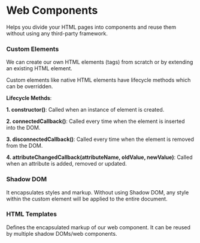 # Web Components

Helps you divide your HTML pages into components and reuse them without using any third-party framework.

### Custom Elements

We can create our own HTML elements (tags) from scratch or by extending an existing HTML element.

Custom elements like native HTML elements have lifecycle methods which can be overridden.

**Lifecycle Methds**:

**1. constructor()**: Called when an instance of element is created.

**2. connectedCallback()**: Called every time when the element is inserted into the DOM.

**3. disconnectedCallback()**: Called every time when the element is removed from the DOM.

**4. attributeChangedCallback(attributeName, oldValue, newValue)**: Called when an attribute is added, removed or updated.

### Shadow DOM

It encapsulates styles and markup. Without using Shadow DOM, any style within the custom element will be applied to the entire document.

### HTML Templates

Defines the encapsulated markup of our web component. It can be reused by multiple shadow DOMs/web components.
